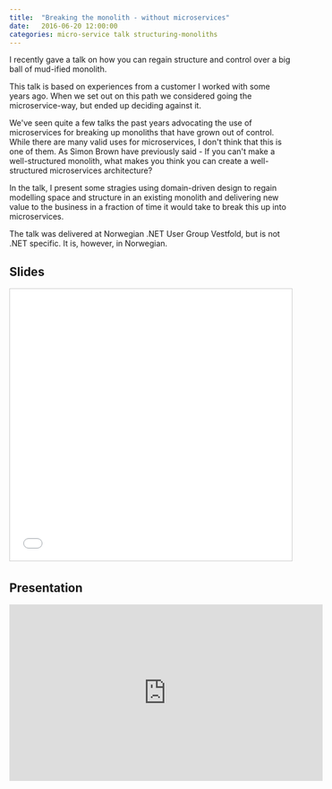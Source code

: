 ```yaml
---
title:  "Breaking the monolith - without microservices"
date:   2016-06-20 12:00:00
categories: micro-service talk structuring-monoliths
---
```


I recently gave a talk on how you can regain structure and control over a big ball of mud-ified monolith.

This talk is based on experiences from a customer I worked with some years ago. When we set out on this path we considered going the microservice-way, but ended up deciding against it.

We've seen quite a few talks the past years advocating the use of microservices for breaking up monoliths that have grown out of control. While there are many valid uses for microservices, I don't think that this is one of them. As Simon Brown have previously said - If you can't make a well-structured monolith, what makes you think you can create a well-structured microservices architecture?

In the talk, I present some stragies using domain-driven design to regain modelling space and structure in an existing monolith and delivering new value to the business in a fraction of time it would take to break this up into microservices.

The talk was delivered at Norwegian .NET User Group Vestfold, but is not .NET specific. It is, however, in Norwegian.

## Slides

<iframe src="//www.slideshare.net/slideshow/embed_code/key/rVWHcvTicL0R8d" width="595" height="485" frameborder="0" marginwidth="0" marginheight="0" scrolling="no" style="border:1px solid #CCC; border-width:1px; margin-bottom:5px; max-width: 100%;" allowfullscreen> </iframe>

## Presentation

<iframe width="560" height="315" src="https://www.youtube.com/embed/yxuhDqKqplY" frameborder="0" allowfullscreen></iframe>

